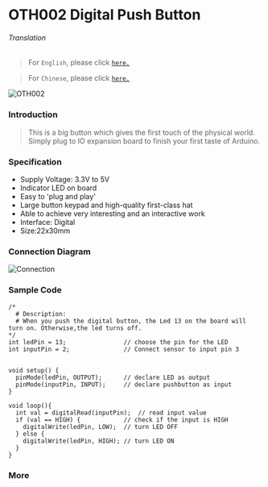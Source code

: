 # OTH002 Digital Push Button

###### Translation

> For `English`, please click [`here.`](https://github.com/FizzyStudio/OTH002-Digital-Push-Button/blob/master/README.md)

> For `Chinese`, please click [`here.`](https://github.com/FizzyStudio/OTH002-Digital-Push-Button/blob/master/README_cn.md)

![](https://github.com/FizzyStudio/OTH002-Digital-Push-Button/blob/master/OTH002.JPG "OTH002") 

### Introduction

> This is a big button which gives the first touch of the physical world. Simply plug to IO expansion board to finish your first taste of Arduino. 

### Specification

* Supply Voltage: 3.3V to 5V
* Indicator LED on board
* Easy to 'plug and play'
* Large button keypad and high-quality first-class hat
* Able to achieve very interesting and an interactive work
* Interface: Digital
* Size:22x30mm

### Connection Diagram

![](https://github.com/FizzyStudio/OTH002-Digital-Push-Button/blob/master/OTH002_Diagram.png "Connection") 

### Sample Code

    /*
      # Description:
      # When you push the digital button, the Led 13 on the board will turn on. Otherwise,the led turns off.
    */
    int ledPin = 13;                // choose the pin for the LED
    int inputPin = 2;               // Connect sensor to input pin 3 
    
    
    void setup() {
      pinMode(ledPin, OUTPUT);      // declare LED as output
      pinMode(inputPin, INPUT);     // declare pushbutton as input
    }
    
    void loop(){
      int val = digitalRead(inputPin);  // read input value
      if (val == HIGH) {            // check if the input is HIGH
        digitalWrite(ledPin, LOW);  // turn LED OFF
      } else {
        digitalWrite(ledPin, HIGH); // turn LED ON
      }
    }

### More

